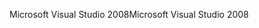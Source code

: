 <span data-ttu-id="85db7-101">Microsoft Visual Studio 2008</span><span class="sxs-lookup"><span data-stu-id="85db7-101">Microsoft Visual Studio 2008</span></span>